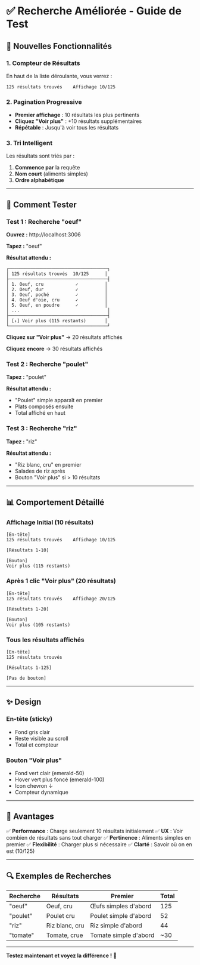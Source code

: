# ✅ Recherche Améliorée - Guide de Test

## 🎯 Nouvelles Fonctionnalités

### 1. **Compteur de Résultats**
En haut de la liste déroulante, vous verrez :
```
125 résultats trouvés    Affichage 10/125
```

### 2. **Pagination Progressive**
- **Premier affichage** : 10 résultats les plus pertinents
- **Cliquez "Voir plus"** : +10 résultats supplémentaires
- **Répétable** : Jusqu'à voir tous les résultats

### 3. **Tri Intelligent**
Les résultats sont triés par :
1. **Commence par** la requête
2. **Nom court** (aliments simples)
3. **Ordre alphabétique**

---

## 🧪 Comment Tester

### Test 1 : Recherche "oeuf"

**Ouvrez :** http://localhost:3006

**Tapez :** "oeuf"

**Résultat attendu :**
```
┌─────────────────────────────────────┐
│ 125 résultats trouvés  10/125      │
├─────────────────────────────────────┤
│ 1. Oeuf, cru            ✓          │
│ 2. Oeuf, dur            ✓          │
│ 3. Oeuf, poché          ✓          │
│ 4. Oeuf d'oie, cru      ✓          │
│ 5. Oeuf, en poudre      ✓          │
│ ...                                 │
├─────────────────────────────────────┤
│ [↓] Voir plus (115 restants)       │
└─────────────────────────────────────┘
```

**Cliquez sur "Voir plus"** → 20 résultats affichés

**Cliquez encore** → 30 résultats affichés

### Test 2 : Recherche "poulet"

**Tapez :** "poulet"

**Résultat attendu :**
- "Poulet" simple apparaît en premier
- Plats composés ensuite
- Total affiché en haut

### Test 3 : Recherche "riz"

**Tapez :** "riz"

**Résultat attendu :**
- "Riz blanc, cru" en premier
- Salades de riz après
- Bouton "Voir plus" si > 10 résultats

---

## 📊 Comportement Détaillé

### Affichage Initial (10 résultats)
```
[En-tête]
125 résultats trouvés    Affichage 10/125

[Résultats 1-10]

[Bouton]
Voir plus (115 restants)
```

### Après 1 clic "Voir plus" (20 résultats)
```
[En-tête]
125 résultats trouvés    Affichage 20/125

[Résultats 1-20]

[Bouton]
Voir plus (105 restants)
```

### Tous les résultats affichés
```
[En-tête]
125 résultats trouvés

[Résultats 1-125]

[Pas de bouton]
```

---

## ✨ Design

### En-tête (sticky)
- Fond gris clair
- Reste visible au scroll
- Total et compteur

### Bouton "Voir plus"
- Fond vert clair (emerald-50)
- Hover vert plus foncé (emerald-100)
- Icon chevron ↓
- Compteur dynamique

---

## 🎯 Avantages

✅ **Performance** : Charge seulement 10 résultats initialement
✅ **UX** : Voir combien de résultats sans tout charger
✅ **Pertinence** : Aliments simples en premier
✅ **Flexibilité** : Charger plus si nécessaire
✅ **Clarté** : Savoir où on en est (10/125)

---

## 🔍 Exemples de Recherches

| Recherche | Résultats | Premier | Total |
|-----------|-----------|---------|-------|
| "oeuf" | Oeuf, cru | Œufs simples d'abord | 125 |
| "poulet" | Poulet cru | Poulet simple d'abord | 52 |
| "riz" | Riz blanc, cru | Riz simple d'abord | 44 |
| "tomate" | Tomate, crue | Tomate simple d'abord | ~30 |

---

**Testez maintenant et voyez la différence !** 🎉


